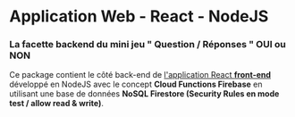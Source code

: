 # Application Web - React - NodeJS
### La facette backend du mini jeu " Question / Réponses " OUI ou NON

Ce package contient le côté back-end de [l'application React **front-end**](https://github.com/salmamao/qr-repo) développé en NodeJS avec le concept **Cloud Functions Firebase** en utilisant une base de données **NoSQL Firestore (Security Rules en mode test / allow read & write)**.
